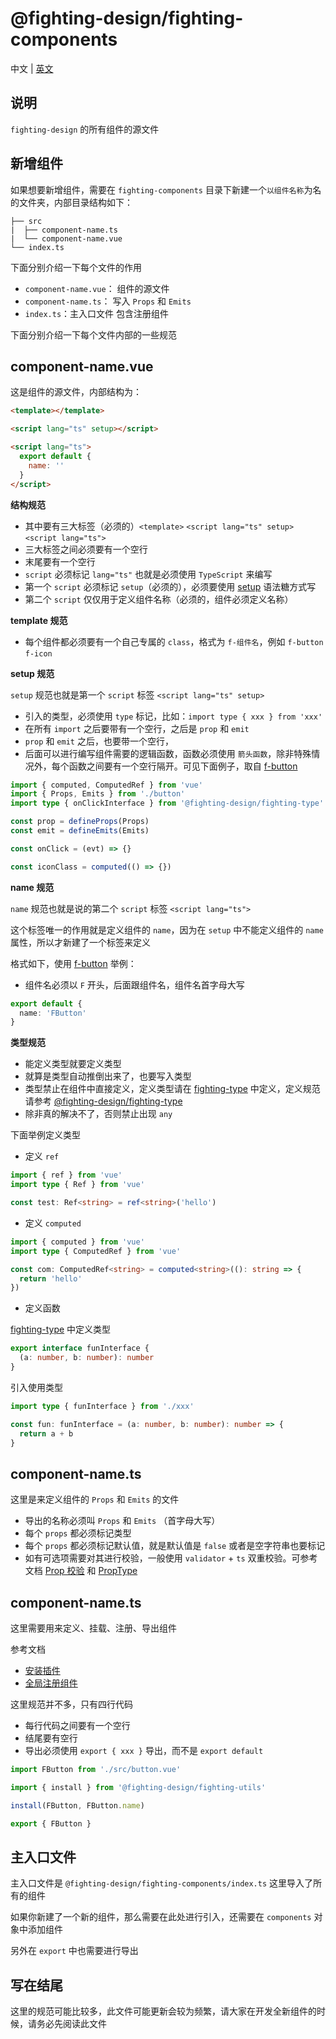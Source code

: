 # @fighting-design/fighting-components

中文 | [英文](./README.md)

## 说明

`fighting-design` 的所有组件的源文件

## 新增组件

如果想要新增组件，需要在 `fighting-components` 目录下新建一个`以组件名称`为名的文件夹，内部目录结构如下：

```
├── src
|  ├── component-name.ts
|  └── component-name.vue
└── index.ts
```

下面分别介绍一下每个文件的作用

- `component-name.vue`： 组件的源文件
- `component-name.ts`： 写入 `Props` 和 `Emits`
- `index.ts`：主入口文件 包含注册组件

下面分别介绍一下每个文件内部的一些规范

## component-name.vue

这是组件的源文件，内部结构为：

```html
<template></template>

<script lang="ts" setup></script>

<script lang="ts">
  export default {
    name: ''
  }
</script>
```

**结构规范**

- 其中要有三大标签（必须的）`<template>` `<script lang="ts" setup>` `<script lang="ts">`
- 三大标签之间必须要有一个空行
- 末尾要有一个空行
- `script` 必须标记 `lang="ts"` 也就是必须使用 `TypeScript` 来编写
- 第一个 `script` 必须标记 `setup`（必须的），必须要使用 [setup](https://staging-cn.vuejs.org/api/sfc-script-setup.html#script-setup) 语法糖方式写
- 第二个 `script` 仅仅用于定义组件名称（必须的，组件必须定义名称）

**template 规范**

- 每个组件都必须要有一个自己专属的 `class`，格式为 `f-组件名`，例如 `f-button` `f-icon`

**setup 规范**

`setup` 规范也就是第一个 `script` 标签 `<script lang="ts" setup>`

- 引入的类型，必须使用 `type` 标记，比如：`import type { xxx } from 'xxx'`
- 在所有 `import` 之后要带有一个空行，之后是 `prop` 和 `emit`
- `prop` 和 `emit` 之后，也要带一个空行，
- 后面可以进行编写组件需要的逻辑函数，函数必须使用 `箭头函数`，除非特殊情况外，每个函数之间要有一个空行隔开。可见下面例子，取自 [f-button](https://github.com/Tyh2001/fighting-design/blob/master/packages/fighting-components/button/src/button.vue)

```ts
import { computed, ComputedRef } from 'vue'
import { Props, Emits } from './button'
import type { onClickInterface } from '@fighting-design/fighting-type'

const prop = defineProps(Props)
const emit = defineEmits(Emits)

const onClick = (evt) => {}

const iconClass = computed(() => {})
```

**name 规范**

`name` 规范也就是说的第二个 `script` 标签 `<script lang="ts">`

这个标签唯一的作用就是定义组件的 `name`，因为在 `setup` 中不能定义组件的 `name` 属性，所以才新建了一个标签来定义

格式如下，使用 [f-button](https://github.com/Tyh2001/fighting-design/blob/master/packages/fighting-components/button/src/button.vue) 举例：

- 组件名必须以 `F` 开头，后面跟组件名，组件名首字母大写

```ts
export default {
  name: 'FButton'
}
```

**类型规范**

- 能定义类型就要定义类型
- 就算是类型自动推倒出来了，也要写入类型
- 类型禁止在组件中直接定义，定义类型请在 [fighting-type](https://github.com/Tyh2001/fighting-design/tree/master/packages/fighting-type) 中定义，定义规范请参考 [@fighting-design/fighting-type](https://github.com/Tyh2001/fighting-design/blob/master/packages/fighting-type/README.md)
- 除非真的解决不了，否则禁止出现 `any`

下面举例定义类型

- 定义 `ref`

```ts
import { ref } from 'vue'
import type { Ref } from 'vue'

const test: Ref<string> = ref<string>('hello')
```

- 定义 `computed`

```ts
import { computed } from 'vue'
import type { ComputedRef } from 'vue'

const com: ComputedRef<string> = computed<string>((): string => {
  return 'hello'
})
```

- 定义函数

[fighting-type](https://github.com/Tyh2001/fighting-design/tree/master/packages/fighting-type) 中定义类型

```ts
export interface funInterface {
  (a: number, b: number): number
}
```

引入使用类型

```ts
import type { funInterface } from './xxx'

const fun: funInterface = (a: number, b: number): number => {
  return a + b
}
```

## component-name.ts

这里是来定义组件的 `Props` 和 `Emits` 的文件

- 导出的名称必须叫 `Props` 和 `Emits` （首字母大写）
- 每个 `props` 都必须标记类型
- 每个 `props` 都必须标记默认值，就是默认值是 `false` 或者是空字符串也要标记
- 如有可选项需要对其进行校验，一般使用 `validator` + `ts` 双重校验。可参考文档 [Prop 校验](https://staging-cn.vuejs.org/guide/components/props.html#prop-validation) 和 [PropType](https://staging-cn.vuejs.org/api/utility-types.html#proptypet)

## component-name.ts

这里需要用来定义、挂载、注册、导出组件

参考文档

- [安装插件](https://staging-cn.vuejs.org/api/application.html#app-use)
- [全局注册组件](https://staging-cn.vuejs.org/guide/components/registration.html#global-registration)

这里规范并不多，只有四行代码

- 每行代码之间要有一个空行
- 结尾要有空行
- 导出必须使用 `export { xxx }` 导出，而不是 `export default`

```ts
import FButton from './src/button.vue'

import { install } from '@fighting-design/fighting-utils'

install(FButton, FButton.name)

export { FButton }
```

## 主入口文件

主入口文件是 `@fighting-design/fighting-components/index.ts` 这里导入了所有的组件

如果你新建了一个新的组件，那么需要在此处进行引入，还需要在 `components` 对象中添加组件

另外在 `export` 中也需要进行导出

## 写在结尾

这里的规范可能比较多，此文件可能更新会较为频繁，请大家在开发全新组件的时候，请务必先阅读此文件
